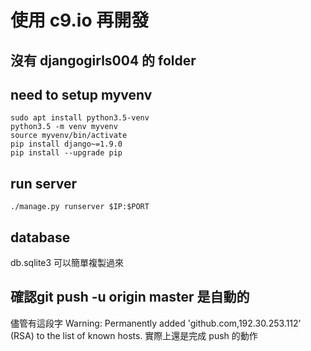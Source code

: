 # 使用 c9.io 再開發

## 沒有 djangogirls004 的 folder

## need to setup myvenv 

    sudo apt install python3.5-venv
    python3.5 -m venv myvenv
    source myvenv/bin/activate
    pip install django~=1.9.0
    pip install --upgrade pip

## run server 
    
    ./manage.py runserver $IP:$PORT
    
## database
db.sqlite3 可以簡單複製過來

## 確認git push -u origin master 是自動的
儘管有這段字 Warning: Permanently added 'github.com,192.30.253.112' (RSA) to the list of known hosts.
實際上還是完成 push 的動作


   
    